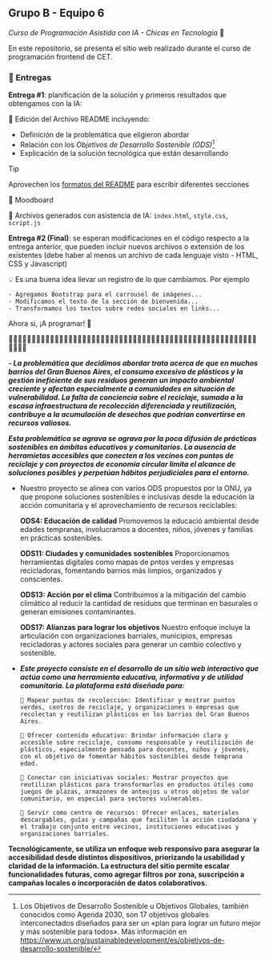 ## Grupo B - Equipo 6
_Curso de Programación Asistida con IA - Chicas en Tecnología_ 🚀

En este repositorio, se presenta el sitio web realizado durante el curso de programación frontend de CET.

### 📄 Entregas
**Entrega #1**: planificación de la solución y primeros resultados que obtengamos con la IA:

📝 Edición del Archivo README incluyendo:
- Definición de la problemática que eligieron abordar
- Relación con los *Objetivos de Desarrollo Sostenible (ODS)*[^1]
- Explicación de la solución tecnológica que están desarrollando
> [!TIP]
> Aprovechen los [formatos del README](https://docs.github.com/es/get-started/writing-on-github/getting-started-with-writing-and-formatting-on-github/basic-writing-and-formatting-syntax) para escribir diferentes secciones

🎨 Moodboard

🧩 Archivos generados con asistencia de IA: ```index.html```, ```style.css```, ```script.js```


**Entrega #2 (Final)**: se esperan modificaciones en el código respecto a la entrega anterior, que pueden incluir nuevos archivos o extensión de los existentes (debe haber al menos un archivo de cada lenguaje visto - HTML, CSS y Javascript)

💡 Es una buena idea llevar un registro de lo que cambiamos. Por ejemplo
```
- Agregamos Bootstrap para el carrousel de imágenes...
- Modificamos el texto de la sección de bienvenida...
- Transformamos los textos sobre redes sociales en links...
```

Ahora si, ¡A programar! 🚀


[^1]: Los Objetivos de Desarrollo Sostenible u Objetivos Globales, también conocidos como Agenda 2030, son 17 objetivos globales interconectados diseñados para ser un «plan para lograr un futuro mejor y más sostenible para todos». Más información en https://www.un.org/sustainabledevelopment/es/objetivos-de-desarrollo-sostenible/

🌸🌸🌸🌸🌸🌸🌸🌸🌸🌸🌸🌸🌸🌸🌸🌸🌸🌸🌸🌸🌸🌸🌸🌸🌸🌸🌸🌸🌸🌸🌸🌸🌸🌸🌸🌸🌸🌸🌸🌸🌸🌸🌸🌸🌸🌸🌸🌸🌸🌸🌸🌸🌸🌸🌸🌸🌸🌸

***- La problemática que decidimos abordar trata acerca de que en muchos barrios del Gran Buenos Aires, el consumo excesivo de plásticos y la gestión ineficiente de sus residuos generan un impacto ambiental creciente y afectan especialmente a comunidades en situación de vulnerabilidad. La falta de conciencia sobre el reciclaje, sumada a la escasa infraestructura de recolección diferenciada y reutilización, contribuye a la acumulación de desechos que podrían convertirse en recursos valiosos.***

***Esta problemática se agrava se agrava por la poca difusión de prácticas sostenibles en ámbitos educativos y comunitarios. La ausencia de herramietas accesibles que conecten a los vecinos con puntos de reciclaje y con proyectos de economía circular limita el alcance de soluciones posibles y perpetúan hábitos perjudiciales para el entorno.***

- Nuestro proyecto se alinea con varios ODS propuestos por la ONU, ya que propone soluciones sostenibles e inclusivas desde la educación la acción comunitaria y el aprovechamiento de recursos reciclables: 

    **ODS4: Educación de calidad**
          Promovemos la educació ambiental desde edades tempranas, involucramos a docentes, niños, jóvenes y familias en prácticas sostenibles.

    **ODS11: Ciudades y comunidades sostenibles**
          Proporcionamos herramientas digitales como mapas de pntos verdes y empresas recicladoras, fomentando barrios más limpios, organizados y conscientes.

    **ODS13: Acción por el clima**
          Contribuimos a la mitigación del cambio climático al reducir la cantidad de residuos que terminan en basurales o generan emisiones contaminantes.
        
    **ODS17: Alianzas para lograr los objetivos**
           Nuestro enfoque incluye la articulación con organizaciones barriales, municipios, empresas recicladoras y actores sociales para generar un cambio colectivo y sostenible.

- ***Este proyecto consiste en el desarrollo de un sitio web interactivo que actúa como una herramienta educativa, informativa y de utilidad comunitaria. La plataforma está diseñada para:***

      📍 Mapear puntos de recolección: Identificar y mostrar puntos verdes, centros de reciclaje, y organizaciones o empresas que recolectan y reutilizan plásticos en los barrios del Gran Buenos Aires.

      🧠 Ofrecer contenido educativo: Brindar información clara y accesible sobre reciclaje, consumo responsable y reutilización de plásticos, especialmente pensada para docentes, niños y jóvenes, con el objetivo de fomentar hábitos sostenibles desde temprana edad.

      🤝 Conectar con iniciativas sociales: Mostrar proyectos que reutilizan plásticos para transformarlos en productos útiles como juegos de plazas, armazones de anteojos u otros objetos de valor comunitario, en especial para sectores vulnerables.

      🧰 Servir como centro de recursos: Ofrecer enlaces, materiales descargables, guías y campañas que faciliten la acción ciudadana y el trabajo conjunto entre vecinos, instituciones educativas y organizaciones barriales.

**Tecnológicamente, se utiliza un enfoque web responsivo para asegurar la accesibilidad desde distintos dispositivos, priorizando la usabilidad y claridad de la información. La estructura del sitio permite escalar funcionalidades futuras, como agregar filtros por zona, suscripción a campañas locales o incorporación de datos colaborativos.**